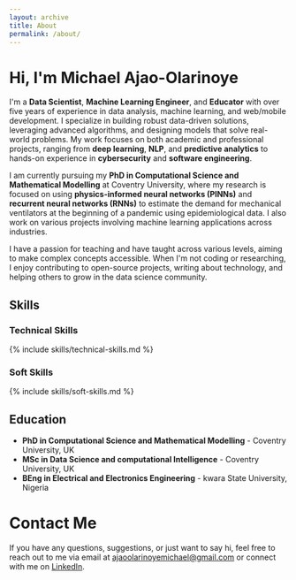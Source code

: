 ```yaml
---
layout: archive
title: About
permalink: /about/
---
```


# Hi, I'm Michael Ajao-Olarinoye

I'm a **Data Scientist**, **Machine Learning Engineer**, and **Educator** with over five years of experience in data analysis, machine learning, and web/mobile development. I specialize in building robust data-driven solutions, leveraging advanced algorithms, and designing models that solve real-world problems. My work focuses on both academic and professional projects, ranging from **deep learning**, **NLP**, and **predictive analytics** to hands-on experience in **cybersecurity** and **software engineering**.

I am currently pursuing my **PhD in Computational Science and Mathematical Modelling** at Coventry University, where my research is focused on using **physics-informed neural networks (PINNs)** and **recurrent neural networks (RNNs)** to estimate the demand for mechanical ventilators at the beginning of a pandemic using epidemiological data. I also work on various projects involving machine learning applications across industries.

I have a passion for teaching and have taught across various levels, aiming to make complex concepts accessible. When I'm not coding or researching, I enjoy contributing to open-source projects, writing about technology, and helping others to grow in the data science community.

## Skills

### Technical Skills

{% include skills/technical-skills.md %}

### Soft Skills

{% include skills/soft-skills.md %}

## Education

- **PhD in Computational Science and Mathematical Modelling** - Coventry University, UK
- **MSc in Data Science and computational Intelligence** - Coventry University, UK
- **BEng in Electrical and Electronics Engineering** - kwara State University, Nigeria

# Contact Me

If you have any questions, suggestions, or just want to say hi, feel free to reach out to me via email at [ajaoolarinoyemichael@gmail.com](mailto:ajaolarinoyemichael@gmail.com) or connect with me on [LinkedIn](https://www.linkedin.com/in/michael-ajao-olarinoye/).